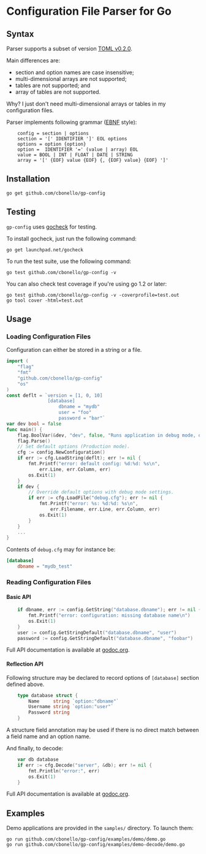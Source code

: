# Configuration File Parser for Go

## Syntax

Parser supports a subset of version
[TOML v0.2.0](https://github.com/mojombo/toml/blob/master/versions/toml-v0.2.0.md).

Main differences are:

* section and option names are case insensitive;
* multi-dimensional arrays are not supported;
* tables are not supported; and
* array of tables are not supported.

Why? I just don't need multi-dimensional arrays or tables in my configuration files.

Parser implements following grammar ([EBNF](http://en.wikipedia.org/wiki/Extended_Backus%E2%80%93Naur_Form) style):

```
	config = section | options
	section = '[' IDENTIFIER ']' EOL options
	options = option {option}
	option =  IDENTIFIER '=' (value | array) EOL
	value = BOOL | INT | FLOAT | DATE | STRING
	array = '[' {EOF} value {EOF} {, {EOF} value} {EOF} ']'
```

## Installation

    go get github.com/cbonello/gp-config

## Testing

`gp-config` uses [gocheck](http://labix.org/gocheck) for testing.

To install gocheck, just run the following command:

	go get launchpad.net/gocheck

To run the test suite, use the following command:

	go test github.com/cbonello/gp-config -v

You can also check test coverage if you're using go 1.2 or later:

	go test github.com/cbonello/gp-config -v -coverprofile=test.out
	go tool cover -html=test.out

## Usage

### Loading Configuration Files

Configuration can either be stored in a string or a file.  

```go
import (
	"flag"
	"fmt"
	"github.com/cbonello/gp-config"
	"os"
)
const deflt = `version = [1, 0, 10]
			   [database]
				   dbname = "mydb"
				   user = "foo"
				   password = "bar"`
var dev bool = false
func main() {
	flag.BoolVar(&dev, "dev", false, "Runs application in debug mode, default is production.")
	flag.Parse()
	// Set default options (Production mode).
	cfg := config.NewConfiguration()
	if err := cfg.LoadString(deflt); err != nil {
		fmt.Printf("error: default config: %d:%d: %s\n",
			err.Line, err.Column, err)
		os.Exit(1)
	}
	if dev {
		// Override default options with debug mode settings.
		if err := cfg.LoadFile("debug.cfg"); err != nil {
			fmt.Printf("error: %s: %d:%d: %s\n",
				err.Filename, err.Line, err.Column, err)
			os.Exit(1)
		}
	}
	...
}
```

Contents of `debug.cfg` may for instance be:

```toml
[database]
	dbname = "mydb_test"
```

### Reading Configuration Files

#### Basic API

```go
	if dbname, err := config.GetString("database.dbname"); err != nil {
		fmt.Printf("error: configuration: missing database name\n")
		os.Exit(1)
	}
	user := config.GetStringDefault("database.dbname", "user")
	password := config.GetStringDefault("database.dbname", "foobar")
```

Full API documentation is available at [godoc.org](http://godoc.org/github.com/cbonello/gp-config).

#### Reflection API

Following structure may be declared to record options of `[database]` section defined above.

```go
	type database struct {
		Name     string `option:"dbname"`
		Username string `option:"user"`
		Password string
	}
```

A structure field annotation may be used if there is no direct match between a field name and an option name.

And finally, to decode:

```go
	var db database
	if err := cfg.Decode("server", &db); err != nil {
		fmt.Println("error:", err)
		os.Exit(1)
	}
```

Full API documentation is available at [godoc.org](http://godoc.org/github.com/cbonello/gp-config).

## Examples

Demo applications are provided in the `samples/` directory. To launch them:

    go run github.com/cbonello/gp-config/examples/demo/demo.go
    go run github.com/cbonello/gp-config/examples/demo-decode/demo.go
